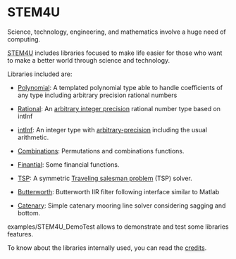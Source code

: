 # STEM4U

Science, technology, engineering, and mathematics involve a huge need of computing.

[STEM4U](https://anboto.github.io/srcdoc$STEM4U$STEM4U$en-us.html) includes libraries focused to make life easier for those who want to make a better world through science and technology.

Libraries included are:

- [Polynomial](https://anboto.github.io/src$STEM4U$Polynomial_en-us.html): A templated polynomial type able to handle coefficients of any type including arbitrary precision rational numbers

- [Rational](https://anboto.github.io/src$STEM4U$Rational_en-us.html): An [arbitrary integer precision](https://en.wikipedia.org/wiki/Rational_number) rational number type based on intInf

- [intInf](https://anboto.github.io/src$STEM4U$intInf_en-us.html): An integer type with [arbitrary-precision](https://en.wikipedia.org/wiki/Arbitrary-precision_arithmetic) including the usual arithmetic.

- [Combinations](https://anboto.github.io/src$STEM4U$Combinations_en-us.html): Permutations and combinations functions.

- [Finantial](https://anboto.github.io/src$STEM4U$Finantial_en-us.html): Some financial functions.

- [TSP](https://anboto.github.io/src$STEM4U$TSP_TavellingSalesman_en-us.html): A symmetric [Traveling salesman problem](https://en.wikipedia.org/wiki/Travelling_salesman_problem) (TSP) solver.

- [Butterworth](https://anboto.github.io/src$STEM4U$Butterworth_en-us.html): Butterworth IIR filter following interface similar to Matlab

- [Catenary](https://anboto.github.io/src$STEM4U$Catenary_en-us.html): Simple catenary mooring line solver considering sagging and bottom.

examples/STEM4U_DemoTest allows to demonstrate and test some libraries features.

To know about the libraries internally used, you can read the [credits](https://anboto.github.io/srcdoc$STEM4U$Credits_en-us.html).
